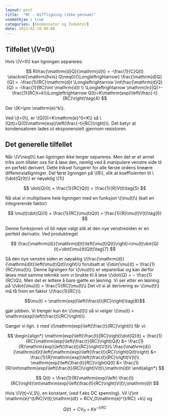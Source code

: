 ```yaml
---
layout: post
title:  "RC - Diffligning (ikke pensum)"
usemathjax : true
categories: [Kondensator og Induktor]
date: 2023-02-10 00:08
---
```


## Tilfellet \\(V=0\\)

Hvis \\(V=0\\) kan ligningen separeres:

$$
R\frac{\mathrm{d}Q}{\mathrm{d}t} = -\frac{1}{C}Q(t) \stackrel{\mathrm{hvis} Q\neq0}{\Longleftrightarrow} \frac{\mathrm{d}Q}{Q} = -\frac{1}{RC}\mathrm{d}t
\Longleftrightarrow \int\frac{\mathrm{d}Q}{Q} = -\frac{1}{RC}\int \mathrm{d}t \\
\Longleftrightarrow \mathrm{ln}|Q|=-\frac{1}{RC}t+k\\\Longleftrightarrow Q(t)=K\mathrm{exp}\left(\frac{-t}{RC}\right)\tag{4}
$$

Der \\(K=\pm \mathrm{e}^k\\).

Ved \\(t=0\\), er \\(Q(0)=K\mathrm{e}^0=K\\) så \\(Q(t)=Q(0)\mathrm{exp}\left(\frac{-t}{RC}\right)\\). Det betyr at kondensatoren lades ut eksponensielt gjennom
resistoren.

## Det generelle tilfellet

Når \\(V\neq0\\) kan ligningen ikke lenger separeres. Men det er et annet triks som tillater oss for å løse den, 
nemlig ved å manipulere venstre side til en perfekt derivert.
Dette trikset fungerer for alle første ordens lineære differensialligninger.
Del først ligningen på \\(R\\), slik at koeffisienten til \\(\dot{Q}(t)\\)
er nøyaktig \\(1\\)

$$
\dot{Q}(t) + \frac{1}{RC}Q(t) = \frac{1}{R}V(t)\tag{5}
$$

Nå skal vi multiplisere hele ligningen med en funksjon \\(\mu(t)\\) (kalt en integrerende faktor)

$$
\mu(t)\dot{Q}(t) + \frac{1}{RC}\mu(t)Q(t) = \frac{1}{R}\mu(t)V(t)\tag{6}
$$

Denne funksjonen vil bli nøye valgt slik at den nye venstresiden er en perfekt derivativ. Ved
produktregel

$$
\frac{\mathrm{d}}{\mathrm{d}t}\left(\mu(t)Q(t)\right)=\mu(t)\dot{Q}(t)+\dot{\mu}(t)Q(t)\tag{7}
$$

Så den nye venstre siden er nøyaktig \\(\frac{\mathrm{d}}{\mathrm{d}t}\left(\mu(t)Q(t)\right)\\)
forutsatt at \\(\dot{\mu}(t) = \frac{1}{RC}\mu(t)\\).
Denne ligningen for \\(\mu(t)\\) er separerbar og kan derfor løses med samme teknikk som vi
brukte til å løse \\(\dot{Q} = − \frac{1}{RC}Q\\).
Men det er lettere å bare gjette en løsning. Vi ser etter en løsning på
\\(\dot{\mu}(t) = \frac{1}{RC}\mu(t)\\) Det vil si at derivering av \\(\mu(t)\\) må få frem en faktor
\\(\frac{1}{RC}\\).

$$\mu(t) = \mathrm{exp}\left(\frac{t}{RC}\right)\tag{8}$$

gjør jobben. Vi trenger kun én \\(\mu(t)\\) så vi velger \\(\mu(t) = \mathrm{exp}\left(\frac{t}{RC}\right)\\).

Ganger vi lign. `5` med \\(\mathrm{exp}\left(\frac{t}{RC}\right)\\) får vi:

$$
\begin{align*}
    \mathrm{exp}\left(\frac{t}{RC}\right)\dot{Q}(t) + \frac{1}{RC}\mathrm{exp}\left(\frac{t}{RC}\right)Q(t) &= \frac{1}{R}\mathrm{exp}\left(\frac{t}{RC}\right)V(t)\\
    \frac{\mathrm{d}}{\mathrm{d}t}\left(\mathrm{exp}\left(\frac{t}{RC}\right)Q(t)\right) &= \frac{1}{R}\mathrm{exp}\left(\frac{t}{RC}\right)V(t)\\
    \mathrm{exp}\left(\frac{t}{RC}\right)Q(t) &= \frac{1}{R}\int\mathrm{exp}\left(\frac{t}{RC}\right)V(t)\;\mathrm{d}t
\end{align*}
$$

$$
Q(t) = \frac{1}{R}\mathrm{exp}\left(-\frac{t}{RC}\right)\int\mathrm{exp}\left(\frac{t}{RC}\right)V(t)\;\mathrm{d}t
$$

Hvis \\(V(t)=V_0\\), en konstant, (ved f.eks DC spenning). Vil \\(\int \mathrm{e}^{t/RC}V(t)\;\mathrm{dt} = RCV_0\mathrm{e}^{t/RC} +k\\) og

$$Q(t) = CV_0 + K\mathrm{e}^{-t/RC}$$